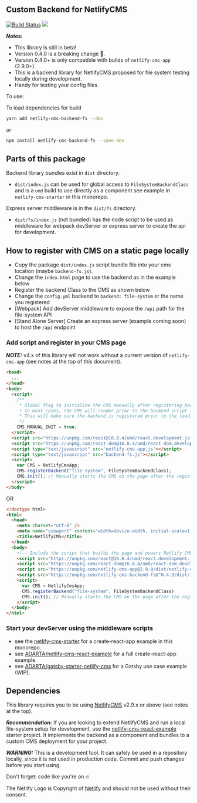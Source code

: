 ## Custom Backend for NetlifyCMS

[![Build Status](https://img.shields.io/travis/ADARTA/netlify-cms-components/master.svg?style=flat-square)](https://travis-ci.org/ADARTA/netlify-cms-components)
[![](https://img.shields.io/npm/v/netlify-cms-backend-fs.svg?style=flat-square)](https://www.npmjs.com/package/netlify-cms-backend-fs)

***Notes:*** 

- This library is still in beta!
- Version 0.4.0 is a breaking change 🐉.
- Version 0.4.0+ is only compatible with builds of `netlify-cms-app` (2.9.0+).
- This is a backend library for NetlifyCMS proposed for file system testing locally during development.
- Handy for testing your config files.

To use:

To load dependencies for build

```bash
yarn add netlify-cms-backend-fs --dev
```

or

```bash
npm install netlify-cms-backend-fs --save-dev
```
## Parts of this package

Backend library bundles exist in `dist` directory.

- `dist/index.js` can be used for global access to `FileSystemBackendClass` and is a `umd` build to use directly as a component see example in `netlify-cms-starter` in this monorepo.

Express server middleware is in the `dist/fs` directory.

- `dist/fs/index.js` (not bundled) has the node script to be used as middleware for webpack devServer or express server to create the api for development.

## How to register with CMS on a static page locally

  - Copy the package `dist/index.js` script bundle file into your cms location (maybe `backend-fs.js`).
  - Change the `index.html` page to use the backend as in the example below
  - Register the backend Class to the CMS as shown below
  - Change the `config.yml` backend to `backend: file-system` or the name you registered
  - [Webpack] Add devServer middleware to expose the `/api` path for the file-system API
  - [Stand Alone Server] Create an express server (example coming soon) to host the `/api` endpoint

### Add script and register in your CMS page

**_NOTE:_** v4.x of this library will not work without a current version of `netlify-cms-app` (see notes at the top of this document).

```html
<head>
  ...
</head>
<body>
  <script>
    /**
     * Global flag to initialize the CMS manually after registering backend and widgets.
     * In most cases, the CMS will render prior to the backend script load which could cause errors.
     * This will make sure the backend is registered prior to the loading of the CMS.
     */
    CMS_MANUAL_INIT = true; 
  </script>
  <script src="https://unpkg.com/react@16.8.4/umd/react.development.js"></script>
  <script src="https://unpkg.com/react-dom@16.8.4/umd/react-dom.development.js"></script>
  <script type="text/javascript" src='netlify-cms-app.js'></script>
  <script type="text/javascript" src="backend-fs.js"></script>
  <script>
    var CMS = NetlifyCmsApp;
    CMS.registerBackend("file-system", FileSystemBackendClass);
    CMS.init(); // Manually starts the CMS on the page after the registration of the backend
  </script>
</body>
```

OR

```html
<!doctype html>
<html>
  <head>
    <meta charset="utf-8" />
    <meta name="viewport" content="width=device-width, initial-scale=1.0" />
    <title>NetlifyCMS</title>
  </head>
  <body>
    <!-- Include the script that builds the page and powers Netlify CMS -->
    <script src="https://unpkg.com/react@16.8.4/umd/react.development.js"></script>
    <script src="https://unpkg.com/react-dom@16.8.4/umd/react-dom.development.js"></script>
    <script src="https://unpkg.com/netlify-cms-app@2.9.0/dist/netlify-cms-app.js"></script>
    <script src="https://unpkg.com/netlify-cms-backend-fs@^0.4.3/dist/index.js"></script>
    <script>
      var CMS = NetlifyCmsApp;
      CMS.registerBackend("file-system", FileSystemBackendClass)
      CMS.init(); // Manually starts the CMS on the page after the registration of the backend
    </script>
  </body>
</html>
```

### Start your devServer using the middleware scripts

- see the [netlify-cms-starter][1] for a create-react-app example in this monorepo.
- see [ADARTA/netlify-cms-react-example][4] for a full create-react-app example.
- see [ADARTA/gatsby-starter-netlify-cms][5] for a Gatsby use case example (WIP).

## Dependencies

This library requires you to be using [NetlifyCMS][3] v2.9.x or above (see notes at the top).

***Recommendation:*** If you are looking to extend NetlifyCMS and run a local file-system setup for development, use the [netlify-cms-react-example][4] starter project. It implements the backend as a component and bundles to a custom CMS deployment for your project.

***WARNING:*** This is a development tool. It can safely be used in a repository locally, since it is not used in production code. Commit and push changes before you start using.

Don't forget: code like you're on 🔥

The Netlify Logo is Copyright of [Netlify][2] and should not be used without their consent.

[1]: https://github.com/ADARTA/netlify-cms-components/tree/master/packages/netlify-cms-starter
[2]: https://www.netlify.com/
[3]: https://www.netlifycms.org/
[4]: https://github.com/ADARTA/netlify-cms-react-example
[5]: https://github.com/ADARTA/gatsby-starter-netlify-cms
